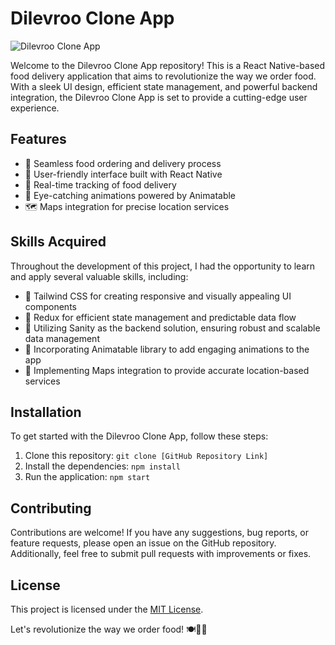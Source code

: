 # Dilevroo Clone App

![Dilevroo Clone App](app_screenshot.png)

Welcome to the Dilevroo Clone App repository! This is a React Native-based food delivery application that aims to revolutionize the way we order food. With a sleek UI design, efficient state management, and powerful backend integration, the Dilevroo Clone App is set to provide a cutting-edge user experience.

## Features

- 🌯 Seamless food ordering and delivery process
- 📱 User-friendly interface built with React Native
- 🚚 Real-time tracking of food delivery
- 🌟 Eye-catching animations powered by Animatable
- 🗺️ Maps integration for precise location services

## Skills Acquired

Throughout the development of this project, I had the opportunity to learn and apply several valuable skills, including:

- 🌟 Tailwind CSS for creating responsive and visually appealing UI components
- 🌟 Redux for efficient state management and predictable data flow
- 🌟 Utilizing Sanity as the backend solution, ensuring robust and scalable data management
- 🌟 Incorporating Animatable library to add engaging animations to the app
- 🌟 Implementing Maps integration to provide accurate location-based services

## Installation

To get started with the Dilevroo Clone App, follow these steps:

1. Clone this repository: `git clone [GitHub Repository Link]`
2. Install the dependencies: `npm install`
3. Run the application: `npm start`

## Contributing

Contributions are welcome! If you have any suggestions, bug reports, or feature requests, please open an issue on the GitHub repository. Additionally, feel free to submit pull requests with improvements or fixes.

## License

This project is licensed under the [MIT License](LICENSE).

Let's revolutionize the way we order food! 🍽️📲🌟
